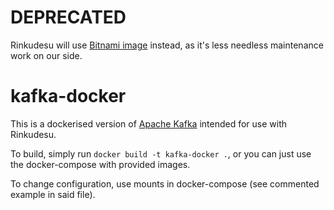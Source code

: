 # DEPRECATED

Rinkudesu will use [Bitnami image](https://hub.docker.com/r/bitnami/kafka/) instead, as it's less needless maintenance work on our side.

# kafka-docker

This is a dockerised version of [Apache Kafka](https://kafka.apache.org/) intended for use with Rinkudesu.

To build, simply run `docker build -t kafka-docker .`, or you can just use the docker-compose with provided images.

To change configuration, use mounts in docker-compose (see commented example in said file).
